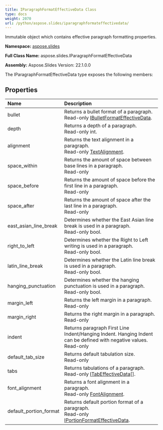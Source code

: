 ```yaml
---
title: IParagraphFormatEffectiveData Class
type: docs
weight: 2070
url: /python/aspose.slides/iparagraphformateffectivedata/
---
```


Immutable object which contains effective paragraph formatting properties.

**Namespace:** [aspose.slides](/python/aspose.slides/)

**Full Class Name:** aspose.slides.IParagraphFormatEffectiveData

**Assembly:**  Aspose.Slides Version: 22.1.0.0

The IParagraphFormatEffectiveData type exposes the following members:
## **Properties**
|**Name**|**Description**|
| :- | :- |
|bullet|Returns a bullet format of a paragraph.<br/>            Read-only [IBulletFormatEffectiveData](/python/aspose.slides/ibulletformateffectivedata/).|
|depth|Returns a depth of a paragraph.<br/>            Read-only int.|
|alignment|Returns the text alignment in a paragraph.<br/>            Read-only [TextAlignment](/python/aspose.slides/textalignment/).|
|space_within|Returns the amount of space between base lines in a paragraph.<br/>            Read-only|
|space_before|Returns the amount of space before the first line in a paragraph.<br/>            Read-only|
|space_after|Returns the amount of space after the last line in a paragraph.<br/>            Read-only|
|east_asian_line_break|Determines whether the East Asian line break is used in a paragraph.<br/>            Read-only bool.|
|right_to_left|Determines whether the Right to Left writing is used in a paragraph.<br/>            Read-only bool.|
|latin_line_break|Determines whether the Latin line break is used in a paragraph.<br/>            Read-only bool.|
|hanging_punctuation|Determines whether the hanging punctuation is used in a paragraph.<br/>            Read-only bool.|
|margin_left|Returns the left margin in a paragraph.<br/>            Read-only|
|margin_right|Returns the right margin in a paragraph.<br/>            Read-only|
|indent|Returns paragraph First Line Indent/Hanging Indent. Hanging Indent can be defined with negative values.<br/>            Read-only|
|default_tab_size|Returns default tabulation size.<br/>            Read-only|
|tabs|Returns tabulations of a paragraph.<br/>            Read-only [ITabEffectiveData](/python/aspose.slides/itabeffectivedata/)[].|
|font_alignment|Returns a font alignment in a paragraph.<br/>            Read-only [FontAlignment](/python/aspose.slides/fontalignment/).|
|default_portion_format|Returns default portion format of a paragraph.<br/>            Read-only [IPortionFormatEffectiveData](/python/aspose.slides/iportionformateffectivedata/).|
